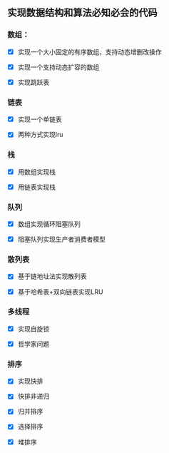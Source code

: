 ## 实现数据结构和算法必知必会的代码



### 数组：

- [x] 实现一个大小固定的有序数组，支持动态增删改操作

- [x] 实现一个支持动态扩容的数组

- [x] 实现跳跃表

### 链表

- [x] 实现一个单链表

- [x] 两种方式实现lru

### 栈

- [x] 用数组实现栈

- [x] 用链表实现栈

### 队列

- [x] 数组实现循环阻塞队列

- [x] 阻塞队列实现生产者消费者模型

### 散列表

- [x] 基于链地址法实现散列表

- [x] 基于哈希表+双向链表实现LRU

### 多线程

- [x] 实现自旋锁

- [x] 哲学家问题

### 排序

- [x] 实现快排

- [x] 快排非递归

- [x] 归并排序

- [x] 选择排序

- [x] 堆排序